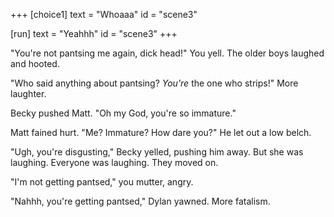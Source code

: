 +++
[choice1]
  text = "Whoaaa"
  id = "scene3"

[run]
  text = "Yeahhh"
  id = "scene3"
+++

"You're not pantsing me again, dick head!" You yell. The older
boys laughed and hooted.

"Who said anything about pantsing? *You're* the one who strips!" More
laughter.

Becky pushed Matt. "Oh my God, you're so immature."

Matt fained hurt. "Me? Immature? How dare you?" He let out a low belch.

"Ugh, you're disgusting," Becky yelled, pushing him away. But she was
laughing. Everyone was laughing. They moved on.

"I'm not getting pantsed," you mutter, angry.

"Nahhh, you're getting pantsed," Dylan yawned. More fatalism.
